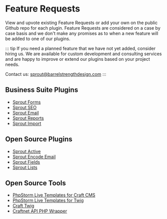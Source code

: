 # Feature Requests

View and upvote existing Feature Requests or add your own on the public Github repo for each plugin. Feature Requests are considered on a case by case basis and we don't make any promises as to when a new feature will be added to one of our plugins. 

::: tip
If you need a planned feature that we have not yet added, consider hiring us. We are available for custom development and consulting services and are happy to improve or extend our plugins based on your project needs. 

Contact us: [sprout@barrelstrengthdesign.com](mailto:sprout@barrelstrengthdesign.com)
:::

## Business Suite Plugins

- [Sprout Forms](https://github.com/barrelstrength/craft-sprout-forms/issues?q=is%3Aopen+is%3Aissue+label%3Aenhancement)
- [Sprout SEO](https://github.com/barrelstrength/craft-sprout-seo/issues?q=is%3Aopen+is%3Aissue+label%3Aenhancement)
- [Sprout Email](https://github.com/barrelstrength/craft-sprout-email/issues?q=is%3Aopen+is%3Aissue+label%3Aenhancement)
- [Sprout Reports](https://github.com/barrelstrength/craft-sprout-reports/issues?q=is%3Aopen+is%3Aissue+label%3Aenhancement)
- [Sprout Import](https://github.com/barrelstrength/craft-sprout-import/issues?q=is%3Aopen+is%3Aissue+label%3Aenhancement)

## Open Source Plugins

- [Sprout Active](https://github.com/barrelstrength/craft-sprout-active/issues?q=is%3Aopen+is%3Aissue+label%3Aenhancement)
- [Sprout Encode Email](https://github.com/barrelstrength/craft-sprout-encode-email/issues?q=is%3Aopen+is%3Aissue+label%3Aenhancement)
- [Sprout Fields](https://github.com/barrelstrength/craft-sprout-fields/issues?q=is%3Aopen+is%3Aissue+label%3Aenhancement)
- [Sprout Lists](https://github.com/barrelstrength/craft-sprout-lists/issues?q=is%3Aopen+is%3Aissue+label%3Aenhancement)

## Open Source Tools
- [PhpStorm Live Templates for Craft CMS](https://github.com/barrelstrength/PhpStorm-Live-Templates-Craft-CMS/issues?q=is%3Aopen+is%3Aissue+label%3Aenhancement)
- [PhpStorm Live Templates for Twig](https://github.com/barrelstrength/PhpStorm-Live-Templates-Twig-Extended/issues?q=is%3Aopen+is%3Aissue+label%3Aenhancement)
- [Craft Twig](https://github.com/barrelstrength/Craft-Twig.tmbundle/issues?q=is%3Aopen+is%3Aissue+label%3Aenhancement)
- [Craftnet API PHP Wrapper](https://github.com/barrelstrength/craftnet-php/issues?q=is%3Aopen+is%3Aissue+label%3Aenhancement)


